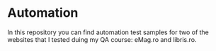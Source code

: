 # Automation

In this repository you can find automation test samples for two of the websites that I tested duing my QA course: eMag.ro and libris.ro.
